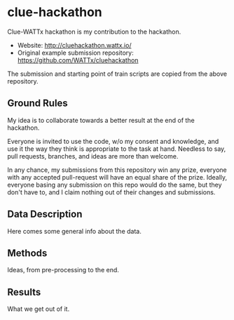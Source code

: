# clue-hackathon
Clue-WATTx hackathon is my contribution to the hackathon.

- Website: http://cluehackathon.wattx.io/
- Original example submission repository: https://github.com/WATTx/cluehackathon

The submission and starting point of train scripts are copied from the above repository.

## Ground Rules
My idea is to collaborate towards a better result at the end of the hackathon.

Everyone is invited to use the code, w/o my consent and knowledge, and use it the way
they think is appropriate to the task at hand. Needless to say, pull requests, branches, and ideas
are more than welcome.

In any chance, my submissions from this repository win any prize,
everyone with any accepted pull-request will have an equal share of the prize. 
Ideally, everyone basing any submission on this repo would do the same, but they don't have to,
and I claim nothing out of their changes and submissions.

## Data Description
Here comes some general info about the data.

## Methods
Ideas, from pre-processing to the end.

## Results
What we get out of it.